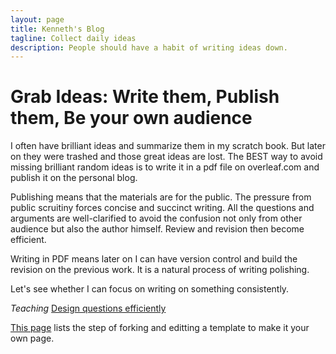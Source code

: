 ```yaml
---
layout: page
title: Kenneth's Blog
tagline: Collect daily ideas
description: People should have a habit of writing ideas down. 
---
```


# Grab Ideas: Write them, Publish them, Be your own audience

I often have brilliant ideas and summarize them in my scratch book. But later on they were trashed and those great ideas are lost. The BEST way to avoid missing brilliant random ideas is to write it in a pdf file on overleaf.com and publish it on the personal blog.

Publishing means that the materials are for the public. The pressure from public scruitiny forces concise and succinct writing. All the questions and arguments are well-clarified to avoid the confusion not only from other audience but also the author himself. Review and revision then become efficient.

Writing in PDF means later on I can have version control and build the revision on the previous work. It is a natural process of writing polishing. 

Let's see whether I can focus on writing on something consistently.


*Teaching*
[Design questions efficiently](assets/themes/twitter/exam_design.pdf)


[This page](https://github.com/academicpages/academicpages.github.io) lists the step of forking and editting a template to make it your own page. 
